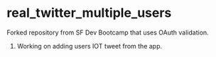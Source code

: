 real_twitter_multiple_users
===========================

Forked repository from SF Dev Bootcamp that uses OAuth validation.

1. Working on adding users IOT tweet from the app.
